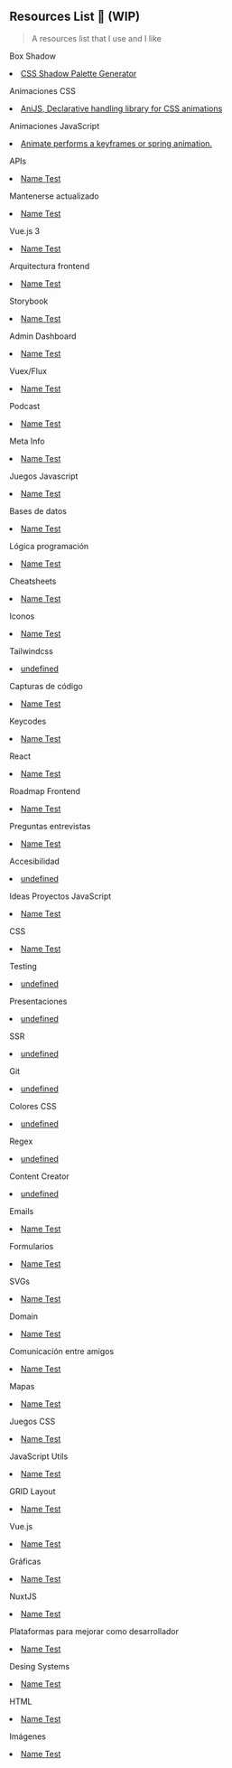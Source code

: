 ## Resources List 🔖  (WIP)
> A resources list that I use and I like


  <p>Box Shadow</p>
  <li>
    <a href="https://www.joshwcomeau.com/shadow-palette/">CSS Shadow Palette Generator</a>
  </li>
    
  <p>Animaciones CSS</p>
  <li>
    <a href="https://anijs.github.io/">AniJS, Declarative handling library for CSS animations</a>
  </li>
    
  <p>Animaciones JavaScript </p>
  <li>
    <a href="https://popmotion.io/#quick-start-animation">Animate performs a keyframes or spring animation.</a>
  </li>
    
  <p>APIs</p>
  <li>
    <a href="https://www.thecocktaildb.com/api.php">Name Test</a>
  </li>
    
  <p>Mantenerse actualizado</p>
  <li>
    <a href="https://tympanus.net/codrops/">Name Test</a>
  </li>
    
  <p>Vue.js 3</p>
  <li>
    <a href="https://vueschool.io/articles/vuejs-tutorials/eslint-and-prettier-with-vite-and-vue-js-3/">Name Test</a>
  </li>
    
  <p>Arquitectura frontend</p>
  <li>
    <a href="https://www.youtube.com/watch?v=pqSZ5en1BQ8&ab_channel=midudev">Name Test</a>
  </li>
    
  <p>Storybook</p>
  <li>
    <a href="https://blog.logrocket.com/getting-started-storybook-vue-3/">Name Test</a>
  </li>
    
  <p>Admin Dashboard</p>
  <li>
    <a href="https://madewithvuejs.com/admin-one">Name Test</a>
  </li>
    
  <p>Vuex/Flux</p>
  <li>
    <a href="https://vueschool.io/articles/vuejs-tutorials/vuex-the-official-vuejs-store/">Name Test</a>
  </li>
    
  <p>Podcast</p>
  <li>
    <a href="https://republicaweb.es/">Name Test</a>
  </li>
    
  <p>Meta Info</p>
  <li>
    <a href="https://metatags.io/">Name Test</a>
  </li>
    
  <p>Juegos Javascript</p>
  <li>
    <a href="https://warriorjs.com/">Name Test</a>
  </li>
    
  <p>Bases de datos</p>
  <li>
    <a href="https://supabase.io/">Name Test</a>
  </li>
    
  <p>Lógica programación</p>
  <li>
    <a href="https://t.co/pvCT7FlwqB?amp=1">Name Test</a>
  </li>
    
  <p>Cheatsheets</p>
  <li>
    <a href="https://devhints.io/">Name Test</a>
  </li>
    
  <p>Iconos</p>
  <li>
    <a href="https://heroicons.com/">Name Test</a>
  </li>
    
  <p>Tailwindcss</p>
  <li>
    <a href="undefined">undefined</a>
  </li>
    
  <p>Capturas de código </p>
  <li>
    <a href="https://ray.so/">Name Test</a>
  </li>
    
  <p>Keycodes</p>
  <li>
    <a href="https://keycode.info/">Name Test</a>
  </li>
    
  <p>React</p>
  <li>
    <a href="https://egghead.io/courses/the-beginner-s-guide-to-react">Name Test</a>
  </li>
    
  <p>Roadmap Frontend</p>
  <li>
    <a href="https://npmrundev.wordpress.com/2021/09/18/progressing-from-beginner-to-intermediate/">Name Test</a>
  </li>
    
  <p>Preguntas entrevistas</p>
  <li>
    <a href="https://github.com/mgechev/google-interview-preparation-problems">Name Test</a>
  </li>
    
  <p>Accesibilidad </p>
  <li>
    <a href="undefined">undefined</a>
  </li>
    
  <p>Ideas Proyectos JavaScript</p>
  <li>
    <a href="https://www.freecodecamp.org/news/learn-javascript-form-validation-by-making-a-form/">Name Test</a>
  </li>
    
  <p>CSS</p>
  <li>
    <a href="https://web.dev/learn/css/">Name Test</a>
  </li>
    
  <p>Testing</p>
  <li>
    <a href="undefined">undefined</a>
  </li>
    
  <p>Presentaciones</p>
  <li>
    <a href="undefined">undefined</a>
  </li>
    
  <p>SSR</p>
  <li>
    <a href="undefined">undefined</a>
  </li>
    
  <p>Git</p>
  <li>
    <a href="undefined">undefined</a>
  </li>
    
  <p>Colores CSS</p>
  <li>
    <a href="undefined">undefined</a>
  </li>
    
  <p>Regex</p>
  <li>
    <a href="undefined">undefined</a>
  </li>
    
  <p>Content Creator</p>
  <li>
    <a href="undefined">undefined</a>
  </li>
    
  <p>Emails</p>
  <li>
    <a href="https://mjml.io/">Name Test</a>
  </li>
    
  <p>Formularios</p>
  <li>
    <a href="https://www.typeform.com/es/">Name Test</a>
  </li>
    
  <p>SVGs</p>
  <li>
    <a href="https://svgsprit.es/">Name Test</a>
  </li>
    
  <p>Domain</p>
  <li>
    <a href="https://www.namecheap.com/">Name Test</a>
  </li>
    
  <p>Comunicación entre amigos</p>
  <li>
    <a href="https://www.gather.town/">Name Test</a>
  </li>
    
  <p>Mapas</p>
  <li>
    <a href="https://developers.google.com/maps/documentation/maps-static/overview">Name Test</a>
  </li>
    
  <p>Juegos CSS</p>
  <li>
    <a href="http://www.flexboxdefense.com/">Name Test</a>
  </li>
    
  <p>JavaScript Utils</p>
  <li>
    <a href="https://keycode.info/">Name Test</a>
  </li>
    
  <p>GRID Layout</p>
  <li>
    <a href="https://grid.layoutit.com/">Name Test</a>
  </li>
    
  <p>Vue.js</p>
  <li>
    <a href="https://dev.to/marinamosti/hands-on-vuejs-for-beginners-part-1-2j2g">Name Test</a>
  </li>
    
  <p>Gráficas</p>
  <li>
    <a href="https://apexcharts.com/">Name Test</a>
  </li>
    
  <p>NuxtJS</p>
  <li>
    <a href="https://modules.nuxtjs.org/">Name Test</a>
  </li>
    
  <p>Plataformas para mejorar como desarrollador</p>
  <li>
    <a href="https://www.frontendmentor.io/challenges">Name Test</a>
  </li>
    
  <p>Desing Systems</p>
  <li>
    <a href="https://designsystemsrepo.com/">Name Test</a>
  </li>
    
  <p>HTML</p>
  <li>
    <a href="https://www.freecodecamp.org/">Name Test</a>
  </li>
    
  <p>Imágenes</p>
  <li>
    <a href="https://uppy.io/">Name Test</a>
  </li>
    